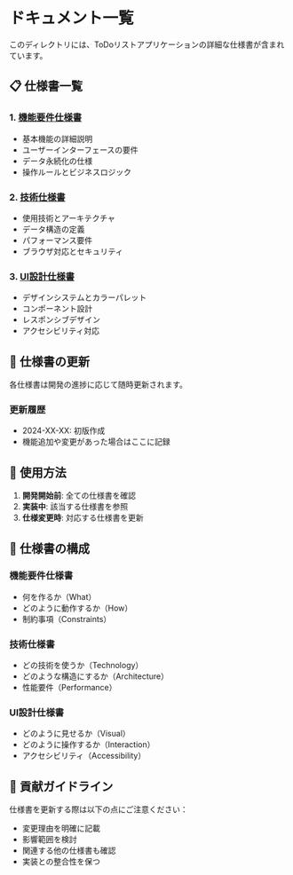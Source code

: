 # ドキュメント一覧

このディレクトリには、ToDoリストアプリケーションの詳細な仕様書が含まれています。

## 📋 仕様書一覧

### 1. [機能要件仕様書](./functional-requirements.md)
- 基本機能の詳細説明
- ユーザーインターフェースの要件
- データ永続化の仕様
- 操作ルールとビジネスロジック

### 2. [技術仕様書](./technical-specifications.md)
- 使用技術とアーキテクチャ
- データ構造の定義
- パフォーマンス要件
- ブラウザ対応とセキュリティ

### 3. [UI設計仕様書](./ui-design-spec.md)
- デザインシステムとカラーパレット
- コンポーネント設計
- レスポンシブデザイン
- アクセシビリティ対応

## 🔄 仕様書の更新

各仕様書は開発の進捗に応じて随時更新されます。

### 更新履歴
- 2024-XX-XX: 初版作成
- 機能追加や変更があった場合はここに記録

## 📖 使用方法

1. **開発開始前**: 全ての仕様書を確認
2. **実装中**: 該当する仕様書を参照
3. **仕様変更時**: 対応する仕様書を更新

## 📝 仕様書の構成

### 機能要件仕様書
- 何を作るか（What）
- どのように動作するか（How）
- 制約事項（Constraints）

### 技術仕様書
- どの技術を使うか（Technology）
- どのような構造にするか（Architecture）
- 性能要件（Performance）

### UI設計仕様書
- どのように見せるか（Visual）
- どのように操作するか（Interaction）
- アクセシビリティ（Accessibility）

## 🤝 貢献ガイドライン

仕様書を更新する際は以下の点にご注意ください：

- 変更理由を明確に記載
- 影響範囲を検討
- 関連する他の仕様書も確認
- 実装との整合性を保つ